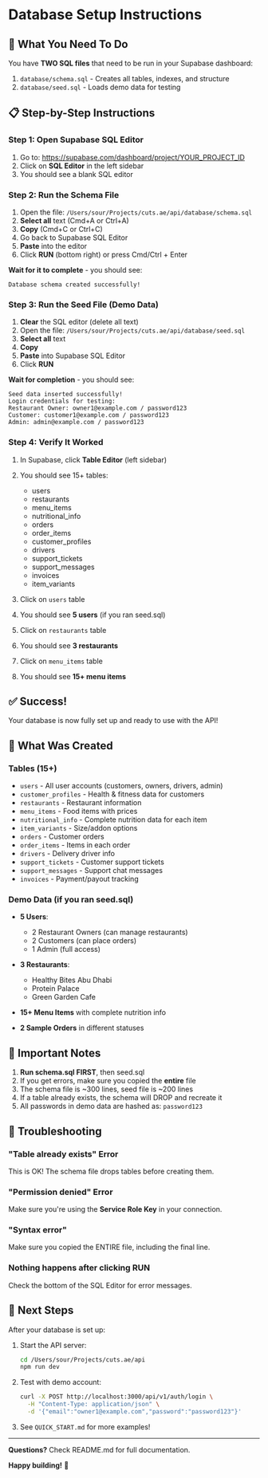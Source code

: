 # Database Setup Instructions

## 🎯 What You Need To Do

You have **TWO SQL files** that need to be run in your Supabase dashboard:

1. `database/schema.sql` - Creates all tables, indexes, and structure
2. `database/seed.sql` - Loads demo data for testing

## 📋 Step-by-Step Instructions

### Step 1: Open Supabase SQL Editor

1. Go to: https://supabase.com/dashboard/project/YOUR_PROJECT_ID
2. Click on **SQL Editor** in the left sidebar
3. You should see a blank SQL editor

### Step 2: Run the Schema File

1. Open the file: `/Users/sour/Projects/cuts.ae/api/database/schema.sql`
2. **Select all** text (Cmd+A or Ctrl+A)
3. **Copy** (Cmd+C or Ctrl+C)
4. Go back to Supabase SQL Editor
5. **Paste** into the editor
6. Click **RUN** (bottom right) or press Cmd/Ctrl + Enter

**Wait for it to complete** - you should see:
```
Database schema created successfully!
```

### Step 3: Run the Seed File (Demo Data)

1. **Clear** the SQL editor (delete all text)
2. Open the file: `/Users/sour/Projects/cuts.ae/api/database/seed.sql`
3. **Select all** text
4. **Copy**
5. **Paste** into Supabase SQL Editor
6. Click **RUN**

**Wait for completion** - you should see:
```
Seed data inserted successfully!
Login credentials for testing:
Restaurant Owner: owner1@example.com / password123
Customer: customer1@example.com / password123
Admin: admin@example.com / password123
```

### Step 4: Verify It Worked

1. In Supabase, click **Table Editor** (left sidebar)
2. You should see 15+ tables:
   - users
   - restaurants
   - menu_items
   - nutritional_info
   - orders
   - order_items
   - customer_profiles
   - drivers
   - support_tickets
   - support_messages
   - invoices
   - item_variants

3. Click on `users` table
4. You should see **5 users** (if you ran seed.sql)

5. Click on `restaurants` table
6. You should see **3 restaurants**

7. Click on `menu_items` table
8. You should see **15+ menu items**

## ✅ Success!

Your database is now fully set up and ready to use with the API!

## 🎯 What Was Created

### Tables (15+)
- `users` - All user accounts (customers, owners, drivers, admin)
- `customer_profiles` - Health & fitness data for customers
- `restaurants` - Restaurant information
- `menu_items` - Food items with prices
- `nutritional_info` - Complete nutrition data for each item
- `item_variants` - Size/addon options
- `orders` - Customer orders
- `order_items` - Items in each order
- `drivers` - Delivery driver info
- `support_tickets` - Customer support tickets
- `support_messages` - Support chat messages
- `invoices` - Payment/payout tracking

### Demo Data (if you ran seed.sql)
- **5 Users**:
  - 2 Restaurant Owners (can manage restaurants)
  - 2 Customers (can place orders)
  - 1 Admin (full access)

- **3 Restaurants**:
  - Healthy Bites Abu Dhabi
  - Protein Palace
  - Green Garden Cafe

- **15+ Menu Items** with complete nutrition info
- **2 Sample Orders** in different statuses

## 🚨 Important Notes

1. **Run schema.sql FIRST**, then seed.sql
2. If you get errors, make sure you copied the **entire** file
3. The schema file is ~300 lines, seed file is ~200 lines
4. If a table already exists, the schema will DROP and recreate it
5. All passwords in demo data are hashed as: `password123`

## 🔧 Troubleshooting

### "Table already exists" Error
This is OK! The schema file drops tables before creating them.

### "Permission denied" Error
Make sure you're using the **Service Role Key** in your connection.

### "Syntax error"
Make sure you copied the ENTIRE file, including the final line.

### Nothing happens after clicking RUN
Check the bottom of the SQL Editor for error messages.

## 🎉 Next Steps

After your database is set up:

1. Start the API server:
   ```bash
   cd /Users/sour/Projects/cuts.ae/api
   npm run dev
   ```

2. Test with demo account:
   ```bash
   curl -X POST http://localhost:3000/api/v1/auth/login \
     -H "Content-Type: application/json" \
     -d '{"email":"owner1@example.com","password":"password123"}'
   ```

3. See `QUICK_START.md` for more examples!

---

**Questions?** Check README.md for full documentation.

**Happy building!** 🚀
